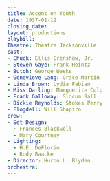 ```yaml
---
title: Accent on Youth
date: 1937-01-12
closing_date:
layout: productions
playbill:
Theatre: Theatre Jacksonville
cast:
- Chuck: Ellis Crenshaw, Jr.
- Steven Gaye: Frank Heintz
- Butch: George Weeks
- Genevieve Lang: Grace Martin
- Linda Brown: Lydia Fabian
- Miss Darling: Marguerite Culp
- Frank Galloway: Slocum Ball
- Dickie Reynolds: Stokes Perry
- Flogdell: Will Shapiro
crew:
- Set Design:
  - Frances Blackwell
  - Mary Courtney
- Lighting:
  - H.E. DeFlorin
  - Rudy Baacke
- Director: Huron L. Blyden
orchestra:
---
```


